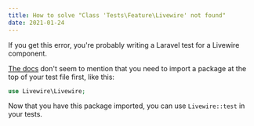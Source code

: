 ```yaml
---
title: How to solve "Class 'Tests\Feature\Livewire' not found"
date: 2021-01-24
---
```


If you get this error, you're probably writing a Laravel test for a Livewire component.

[The docs](https://laravel-livewire.com/docs/testing) don't seem to mention that you need to import a package at the top of your test file first, like this:

```php
use Livewire\Livewire;
```

Now that you have this package imported, you can use `Livewire::test` in your tests.
